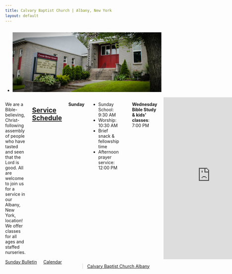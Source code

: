 ```yaml
---
title: Calvary Baptist Church | Albany, New York
layout: default
---
```


<!-- First Band (Slider) -->
<div class="maincontainer">
  <div class="row">
    <div class="large-12 columns">
        <ul class="data-orbit">
            <li class="data-orbit"><img src="img/cbcheader.jpg" /></li>
        </ul>
    </div>
  </div>
  <div class="row">
    <div class="large-8 columns">      
      <p>
        We are a Bible-believing, Christ-following assembly of people who have tasted and seen that the Lord is good. All are welcome to join us for a service in our Albany, New York, location! We offer classes for all ages and staffed nurseries.</p>
        <h2><a href="schedule.html">Service Schedule</a></h2>
          <p><strong>Sunday</strong>
          <ul class="bulletstyle">
            <li>Sunday School: 9:30 AM</li>
            <li>Worship: 10:30 AM</li>
            <li>Brief snack &amp; fellowship time</li>
            <li>Afternoon prayer service: 12:00 PM</li>
          </ul></p>
            <p><strong>Wednesday Bible Study &amp; kids' classes</strong>: 7:00 PM
          </p>
          <iframe class="google-maps" frameborder="0" src="https://www.google.com/maps/embed/v1/place?q=place_id:ChIJVb9vM3EL3okRRcyufb-1e6w&key=AIzaSyCZHDI3JhlnUHUdtH70vfV5nbnp4zBHw3Q"></iframe>
</div>
    <div class="large-4 columns">
      <a class="button" href="http://www.calvarybaptistministries.com/sundaybulletin.pdf" target="_blank">Sunday Bulletin</a>
      <a class="button" href="http://www.calvarybaptistministries.com/calendar.pdf" target="_blank">Calendar</a></br>
      <div class="fb-page" data-href="https://www.facebook.com/calvarybaptistalbany/" data-tabs="timeline" data-small-header="false" data-adapt-container-width="true" data-hide-cover="false" data-show-facepile="true"><blockquote cite="https://www.facebook.com/calvarybaptistalbany/" class="fb-xfbml-parse-ignore"><a href="https://www.facebook.com/calvarybaptistalbany/">Calvary Baptist Church Albany</a></blockquote></div>
    </div>    
  </div>

